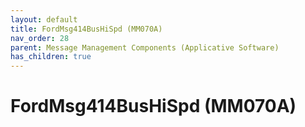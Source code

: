 ```yaml
---
layout: default
title: FordMsg414BusHiSpd (MM070A)
nav_order: 28
parent: Message Management Components (Applicative Software)
has_children: true
---
```

# FordMsg414BusHiSpd (MM070A)
